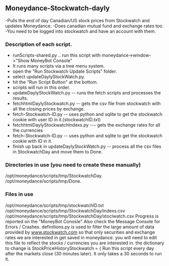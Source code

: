 ## Moneydance-Stockwatch-dayly
-Pulls the end of day Canadian/US stock prices from Stockwatch and updates Moneydance. 
-Does canadian mutual fund and exchange rates too. 
-You need to be logged into stockwatch and have an account with them. 
### Description of each script.
 - runScripts-shared.py .. run this script with moneydance->window->"Show MoneyBot Console"
 - It runs many scripts via a tree menu system.
 - open the "Run Stockwatch Update Scripts" folder.
 - select updateDaylyStockWatch.py.
 - hit the "Run Script Button" at the bottom.
 - scripts will run in this order.
 - updateDaylyStockWatch.py -- runs the fetch scripts and processes the results.
 - fetchhtmlDaylyStockwatch.py -- gets the csv file from stockwatch with all the closing prices by exchange.
 - fetch-Stockwatch-ID.py  -- uses python and sqlite to get the stockwatch cookie with user ID in it.(stockwatchID.txt)
 - fetchhtmlDaylyStockwatchIndexs.py  --- gets the exchange rates for all the currencies
 - fetch-Stockwatch-ID.py -- uses python and sqlite to get the stockwatch cookie with ID in it. 
 - finish up back in updateDaylyStockWatch.py -- process all the csv files in StockwatchDay and move them to Done.
### Directories in use (you need to create these manually)
/opt/moneydance/scripts/tmp/StockwatchDay.
/opt/moneydance/scripts/tmp/Done.
### Files in use 
/opt/moneydance/scripts/tmp/stockwatchID.txt
/opt/moneydance/scripts/tmp/StockwatchDay/indexs.csv
/opt/moneydance/scripts/tmp/StockwatchDay/stoclwatch.csv
Progress is reported on the "MoneyBot Conosle"
Also check the Message Console for Errors / Crashes.
definitions.py is used to filter the large amount of data provided by www.stockwatch.com
so that only securities and exchange rates we are interested in get saved in moneydance.
you will need to edit this file to reflect the stocks / currencies you are interested in.
the dictionary to change is StockPriceHistoryStockwatch = { 
Run this script every day after the markets close (30 minutes later).
It only takes a 30 seconds to run it.

